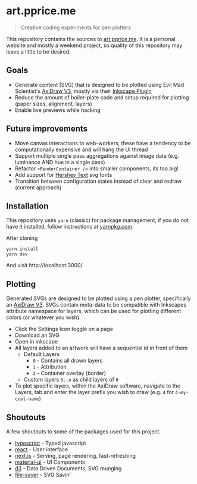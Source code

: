 # art.pprice.me

> Creative coding experiments for pen plotters

This repository contains the sources to [art.pprice.me](https://art.pprice.me/). It is a personal website and mostly a weekend project, so quality of this repository may leave a little to be desired.

## Goals

- Generate content (SVG) that is designed to be plotted using Evil Mad Scientist's [AxiDraw V3](https://axidraw.com), mostly via their [Inkscape Plugin](https://wiki.evilmadscientist.com/Axidraw_Software_Installation)
- Reduce the amount of boiler-plate code and setup required for plotting (paper sizes, alignment, layers)
- Enable live previews while hacking

## Future improvements

- Move canvas interactions to web-workers, these have a tendency to be computationally expensive and will hang the UI thread
- Support multiple single pass aggregations against image data (e.g. luminance AND hue in a single pass)
- Refactor `<RenderContainer />` into smaller components, its too big!
- Add support for [Hershey Text](https://wiki.evilmadscientist.com/Hershey_Text) svg fonts
- Transition between configuration states instead of clear and redraw (current approach)

## Installation

This repository uses `yarn` (classic) for package management, if you do not have it installed, follow instructions at [yarnpkg.com](https://classic.yarnpkg.com/lang/en/).

After cloning

```
yarn install
yarn dev
```

And visit http://localhost:3000/

## Plotting

Generated SVGs are designed to be plotted using a pen plotter, specifically an [AxiDraw V3](https://axidraw.com). SVGs contain meta-data to be compatible with Inkscapes attribute namespace for layers, which can be used for plotting different colors (or whatever you wish).

- Click the Settings Icon toggle on a page
- Download an SVG
- Open in inkscape
- All layers added to an artwork will have a sequential id in front of them
  - Default Layers
    - `0` - Contains all drawn layers
    - `1` - Attribution
    - `2` - Container overlay (border)
  - Custom layers `3..n` as child layers of `0`
- To plot specific layers, within the AxiDraw software, navigate to the Layers, tab and enter the layer prefix you wish to draw (e.g. `4` for `4-my-cool-name`)

## Shoutouts

A few shoutouts to some of the packages used for this project.

- [typescript](https://www.typescriptlang.org/) - Typed javascript
- [react](https://reactjs.org/) - User interface
- [next.js](https://nextjs.org/) - Serving, page rendering, fast-refreshing
- [material-ui](https://material-ui.com/) - UI Components
- [d3](https://d3js.org/) - Data Driven Documents, SVG munging
- [file-saver](https://github.com/eligrey/FileSaver.js/) - SVG Savin'
